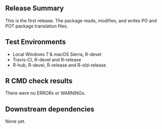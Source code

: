 ## Release Summary

This is the first release. The package reads, modifies, and writes PO and POT package translation files.

## Test Environments

* Local Windows 7 & macOS Sierra, R-devel
* Travis-CI, R-devel and R-release
* R-hub, R-devel, R-release and R-old-release

## R CMD check results

There were no ERRORs or WARNINGs.

## Downstream dependencies

None yet.
